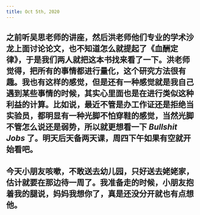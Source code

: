 ```yaml
---
title: Oct 5th, 2020
---
```


## 之前听吴思老师的讲座，然后洪老师他们专业的学术沙龙上面讨论论文，也不知道怎么就提起了《血酬定律》，于是我们两人就把这本书找来看了一下。洪老师觉得，把所有的事情都进行量化，这个研究方法很有趣。我也有这样的感觉，但是还有一种感觉就是我自己遇到某些事情的时候，其实心里面也是在进行类似这种利益的计算。比如说，最近不管是办工作证还是拒绝当实验员，都明显有一种光脚不怕穿鞋的感觉，当然光脚不管怎么说还是弱势，所以就更想看一下 _Bullshit Jobs_ 了。明天后天备两天课，周四下午如果有空就开始看吧。
## 今天小朋友咳嗽，不敢送去幼儿园，只好送去姥姥家，估计就要在那边待一周了。我准备走的时候，小朋友抱着我的腿说，妈妈我想你了，真是还没分开就也有点想他。
